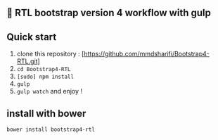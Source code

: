 
:star2:  RTL bootstrap version 4 workflow with gulp
--
## Quick start
1. clone this repository : [https://github.com/mmdsharifi/Bootstrap4-RTL.git]
2. `cd Bootstrap4-RTL`
3. `[sudo] npm install`
4. `gulp`
5. `gulp watch` and enjoy !
## install with bower
`bower install bootstrap4-rtl`

